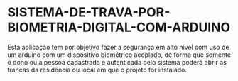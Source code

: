 # SISTEMA-DE-TRAVA-POR-BIOMETRIA-DIGITAL-COM-ARDUINO
Esta aplicação tem por objetivo fazer a segurança em alto nível com uso de um arduino com um dispositivo biométrico acoplado, de forma que somente o dono ou a pessoa cadastrada e autenticada pelo sistema poderá abrir as trancas da residência ou local em que o projeto for instalado. 
